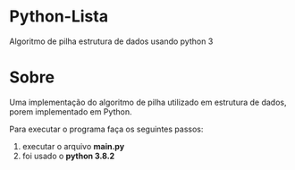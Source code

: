 # Python-Lista

Algoritmo de pilha estrutura de dados usando python 3

# Sobre

Uma implementação do algoritmo de pilha utilizado em estrutura de dados, porem implementado em Python.

Para executar o programa faça os seguintes passos:

1. executar o arquivo **main.py**
2. foi usado o **python 3.8.2**
